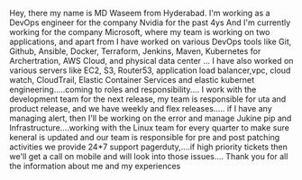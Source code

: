 Hey, there my name is MD Waseem from Hyderabad. I'm working as a DevOps engineer for the company Nvidia for the past 4ys
And I'm currently working for the company Microsoft, where my team is working on two applications, and apart from
I have worked on various DevOps tools like Git, Github, Ansible, Docker, Terraform, Jenkins, Maven, Kubernetes for Archertration, AWS Cloud, and physical
data center ... I have also worked on various servers like EC2, S3, Router53, application load balancer,vpc, cloud watch, CloudTrail, Elastic Container Services
and elastic kubernet engineering.....coming to roles and responsibility.... I work with the development team for the next release, my team is responsible for
uta and product release, and we have weekly and flex releases..... if I have any managing alert, then I'll be working on the error and manage Jukine pip
and Infrastructure....working with the Linux team for every quarter to make sure keneral is updated and our team is responsible for pre and post patching
activities we provide 24*7 support pagerduty,....if high priority tickets then we'll get a call on mobile and will look into those issues....
Thank you for all the information about me and my experiences
